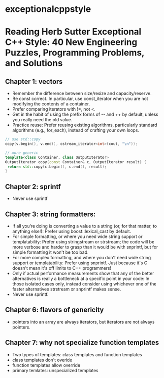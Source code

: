 # exceptionalcppstyle
# Reading Herb Sutter Exceptional C++ Style: 40 New Engineering Puzzles, Programming Problems, and Solutions

## Chapter 1: vectors
* Remember the difference between size/resize and capacity/reserve.
* Be const correct. In particular, use const_iterator when you are not modifying the contents of a container.
* Prefer comparing iterators with !=, not <.
* Get in the habit of using the prefix forms of -- and ++ by default, unless you really need the old value.
* Practice reuse: Prefer reusing existing algorithms, particularly standard algorithms (e.g., for_each), instead of crafting your own loops.
```C++
// use std::copy
copy(v.begin(), v.end(), ostream_iterator<int>(cout, "\n"));

// more generic
template<class Container, class OutputIterator>
OutputIterator copy(const Container& c, OutputIterator result) {
 return std::copy(c.begin(), c.end(), result);
}
```
## Chapter 2: sprintf
* Never use sprintf
## Chapter 3: string formatters:
* If all you're doing is converting a value to a string (or, for that matter, to anything else!): Prefer using boost::lexical_cast by default.
* For simple formatting, or where you need wide string support or templatability: Prefer using stringstream or strstream; the code will be more verbose and harder to grasp than it would be with snprintf, but for simple formatting it won't be too bad.
* For more complex formatting, and where you don't need wide string support or templatability: Prefer using snprintf. Just because it's C doesn't mean it's off limits to C++ programmers!
* Only if actual performance measurements show that any of the better alternatives is really a bottleneck at a specific point in your code: In those isolated cases only, instead consider using whichever one of the faster alternatives strstream or snprintf makes sense.
* Never use sprintf.

## Chapter 6: flavors of genericity
* pointers into an array are always iterators, but iterators are not always pointers.

## Chapter 7: why not specialize function templates
* Two types of templates: class templates and function templates
* class templates don't overide
* function templates allow override
* primary temlates: unspecialized templates
